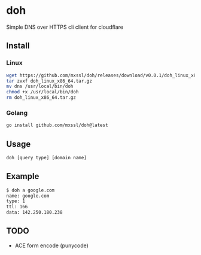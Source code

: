 # doh

Simple DNS over HTTPS cli client for cloudflare

## Install

### Linux

```bash
wget https://github.com/mxssl/doh/releases/download/v0.0.1/doh_linux_x86_64.tar.gz
tar zvxf doh_linux_x86_64.tar.gz
mv dns /usr/local/bin/doh
chmod +x /usr/local/bin/doh
rm doh_linux_x86_64.tar.gz
```

### Golang

```bash
go install github.com/mxssl/doh@latest
```

## Usage

```bash
doh [query type] [domain name]
```

## Example

```bash
$ doh a google.com
name: google.com
type: 1
ttl: 166
data: 142.250.180.238
```

## TODO

- ACE form encode (punycode)
